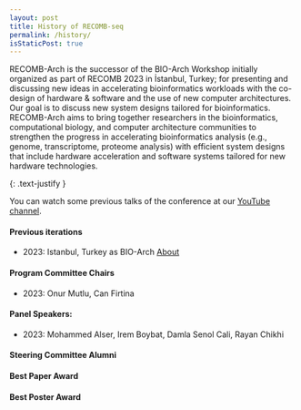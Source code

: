 ```yaml
---
layout: post
title: History of RECOMB-seq
permalink: /history/
isStaticPost: true
---
```


RECOMB-Arch is the successor of the BIO-Arch Workshop initially organized as part of RECOMB 2023 in İstanbul, Turkey; for presenting and discussing new ideas in accelerating bioinformatics workloads with the co-design of hardware & software and the use of new computer architectures. Our goal is to discuss new system designs tailored for bioinformatics. RECOMB-Arch aims to bring together researchers in the bioinformatics, computational biology, and computer architecture communities to strengthen the progress in accelerating bioinformatics analysis (e.g., genome, transcriptome, proteome analysis) with efficient system designs that include hardware acceleration and software systems tailored for new hardware technologies.


{: .text-justify }
                
You can watch some previous talks of the conference at our [YouTube channel](https://www.youtube.com/@recomb-seq).

#### Previous iterations
   - 2023: Istanbul, Turkey as BIO-Arch [About](https://safari.ethz.ch/recomb23-arch-workshop/) 
 
#### Program Committee Chairs
  
 - 2023: Onur Mutlu, Can Firtina
 

#### Panel Speakers: 
 - 2023: Mohammed Alser, Irem Boybat, Damla Senol Cali, Rayan Chikhi
 
#### Steering Committee Alumni
  
#### Best Paper Award

#### Best Poster Award
<img class="img-responsive feature-image" src="{{ site.baseurl }}/img/posts/cod.jpg" style="display:none">
